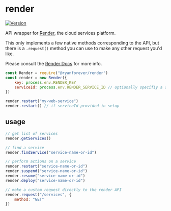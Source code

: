 # render
[![Version](https://img.shields.io/npm/v/@ryanforever/render.svg)](https://www.npmjs.org/package/@ryanforever/render)

API wrapper for [Render](https://render.com), the cloud services platform.

This only implements a few native methods corresponding to the API, but there is a `.request()` method you can use to make any other request you'd like.

Please consult the [Render Docs](https://api-docs.render.com/reference/introduction) for more info.


```javascript
const Render = require("@ryanforever/render")
const render = new Render({
	key: process.env.RENDER_KEY
	serviceId: process.env.RENDER_SERVICE_ID // optionally specifiy a service id to perform all actions on
})

render.restart("my-web-service")
render.restart() // if serviceId provided in setup
```


## usage
```javascript
// get list of services
render.getServices()

// find a service
render.findService("service-name-or-id")

// perform actions on a service
render.restart("service-name-or-id")
render.suspend("service-name-or-id")
render.resume("service-name-or-id")
render.deploy("service-name-or-id")

// make a custom request directly to the render API
render.request("/services", {
	method: "GET"
}) 
```

